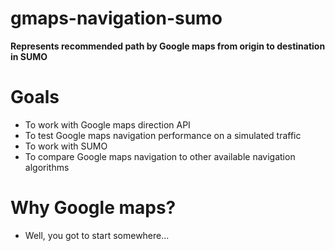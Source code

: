 # gmaps-navigation-sumo
**Represents recommended path by Google maps from origin to destination in SUMO**

# Goals
* To work with Google maps direction API
* To test Google maps navigation performance on a simulated traffic
* To work with SUMO
* To compare Google maps navigation to other available navigation algorithms

# Why Google maps?
* Well, you got to start somewhere...

